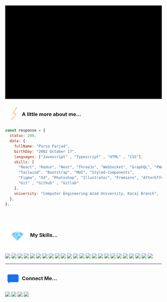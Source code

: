 <p align="center"><img src="My Video.gif" height="300px"></p>

### <img src="Animation - 1731460455587.gif" width="50px" align="center"> A little more about me...

```javascript
const response = {
  status: 200,
  data: {
    fullName: "Parsa Farjad",
    birthDay: "2002 October 17",
    languages: ["Javascript" , "Typescript" , "HTML" , "CSS"],
    skills: [
      "React", "Redux", "Next", "ThreeJs", "WebSocket", "GraphQL", "PWA", "ESlint", "RegEx",
      "Tailwind", "Bootstrap", "MUI", "Styled-Components",
      "Figma", "Xd", "Photoshop", "Illustrator", "Premiere", "AfterEffects", 
      "Git" , "Github" , "Gitlab"
    ],
    university: "Computer Engineering Azad University, Karaj Branch",
  },
};
```
<br/>

<h3><img src="8rP5gNS6gO.gif" width="80px" align="center">My Skills...</h3>
<p>
  <img src="https://img.shields.io/badge/javascript-%23323330.svg?style=for-the-badge&logo=javascript&logoColor=%23F7DF1E">
  <img src="https://img.shields.io/badge/typescript-%23007ACC.svg?style=for-the-badge&logo=typescript&logoColor=white">
  <img src="https://img.shields.io/badge/html5-%23E34F26.svg?style=for-the-badge&logo=html5&logoColor=white">
  <img src="https://img.shields.io/badge/css3-%231572B6.svg?style=for-the-badge&logo=css3&logoColor=white">
  <img src="https://img.shields.io/badge/react-%2320232a.svg?style=for-the-badge&logo=react&logoColor=%2361DAFB">
  <img src="https://img.shields.io/badge/redux-%23593d88.svg?style=for-the-badge&logo=redux&logoColor=white">
  <img src="https://img.shields.io/badge/Next-black?style=for-the-badge&logo=next.js&logoColor=white">
  <img src="https://img.shields.io/badge/threejs-black?style=for-the-badge&logo=three.js&logoColor=white">
  <img src="https://img.shields.io/badge/Socket.io-black?style=for-the-badge&logo=socket.io&badgeColor=010101">
  <img src="https://img.shields.io/badge/-GraphQL-%23C04392?style=for-the-badge&logo=graphql">
  <img src="https://img.shields.io/badge/-PWA-%23007ACC?style=for-the-badge&logo=pwa">
  <img src="https://img.shields.io/badge/ESLint-4B3263?style=for-the-badge&logo=eslint&logoColor=white">
  <img src="https://img.shields.io/badge/tailwindcss-%2338B2AC.svg?style=for-the-badge&logo=tailwind-css&logoColor=white">
  <img src="https://img.shields.io/badge/bootstrap-%238511FA.svg?style=for-the-badge&logo=bootstrap&logoColor=white">
  <img src="https://img.shields.io/badge/MUI-%230081CB.svg?style=for-the-badge&logo=mui&logoColor=white">
  <img src="https://img.shields.io/badge/styled--components-DB7093?style=for-the-badge&logo=styled-components&logoColor=white">
  <img src="https://img.shields.io/badge/figma-%23F24E1E.svg?style=for-the-badge&logo=figma&logoColor=white">
  <img src="https://img.shields.io/badge/adobe%20photoshop-%2331A8FF.svg?style=for-the-badge&logo=adobe%20photoshop&logoColor=white">
  <img src="https://img.shields.io/badge/adobe%20illustrator-%23FF9A00.svg?style=for-the-badge&logo=adobe%20illustrator&logoColor=white">
  <img src="https://img.shields.io/badge/Adobe%20Premiere%20Pro-9999FF.svg?style=for-the-badge&logo=Adobe%20Premiere%20Pro&logoColor=white">
  <img src="https://img.shields.io/badge/Adobe%20Premiere%20Pro-5555FF.svg?style=for-the-badge&logo=adobeaftereffects&logoColor=white">
  <img src="https://img.shields.io/badge/git-%23F05033.svg?style=for-the-badge&logo=git&logoColor=white">
  <img src="https://img.shields.io/badge/github-%23121011.svg?style=for-the-badge&logo=github&logoColor=white">
  <img src="https://img.shields.io/badge/gitlab-%23181717.svg?style=for-the-badge&logo=gitlab&logoColor=white">
</p>
<hr/>
<h3><img src="Animation - 1733706280915.gif" width="50px" align="center"> Connect Me...</h3>
<p>
  <a href="https://instagram.com/_parsafarjad" target="_blank"><img src="https://img.shields.io/badge/Instagram-%23E4405F.svg?style=for-the-badge&logo=Instagram&logoColor=white"></a>
  <a href="https://t.me/parsa_farjad" target="_blank"><img src="https://img.shields.io/badge/Telegram-2CA5E0?style=for-the-badge&logo=telegram&logoColor=white"></a>
  <a href="https://parsafarjad.ir" target="_blank"><img src="https://img.shields.io/badge/My%20WebSite-8953F7?style=for-the-badge&logo=GoogleChrome&logoColor=white"></a>
  <a href="mailto:parsa.farjad81@gmail.com" target="_blank"><img src="https://img.shields.io/badge/Gmail-D14836?style=for-the-badge&logo=gmail&logoColor=white"></a></p>
